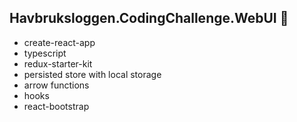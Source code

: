 ## Havbruksloggen.CodingChallenge.WebUI 📝

- create-react-app
- typescript
- redux-starter-kit
- persisted store with local storage
- arrow functions
- hooks
- react-bootstrap

